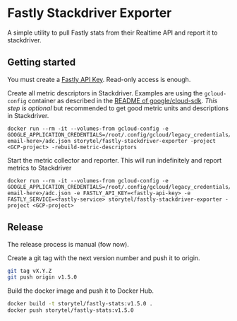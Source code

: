 # Fastly Stackdriver Exporter

A simple utility to pull Fastly stats from their Realtime API and report it to stackdriver.

## Getting started

You must create a [Fastly API Key][fastly-api-key]. Read-only access is enough.

Create all metric descriptors in Stackdriver. Examples are using the `gcloud-config` container as
described in the [README of google/cloud-sdk][google-cloud-sdk]. *This step is optional* but recommended
to get good metric units and descriptions in Stackdriver.

```
docker run --rm -it --volumes-from gcloud-config -e GOOGLE_APPLICATION_CREDENTIALS=/root/.config/gcloud/legacy_credentials/<your-email-here>/adc.json storytel/fastly-stackdriver-exporter -project <GCP-project> -rebuild-metric-descriptors
```

Start the metric collector and reporter. This will run indefinitely and report metrics to Stackdriver

```
docker run --rm -it --volumes-from gcloud-config -e GOOGLE_APPLICATION_CREDENTIALS=/root/.config/gcloud/legacy_credentials/<your-email-here>/adc.json -e FASTLY_API_KEY=<fastly-api-key> -e FASTLY_SERVICE=<fastly-service> storytel/fastly-stackdriver-exporter -project <GCP-project>
```

[google-cloud-sdk]: https://hub.docker.com/r/google/cloud-sdk/
[fastly-api-key]: https://docs.fastly.com/en/guides/using-api-tokens

## Release

The release process is manual (fow now).

Create a git tag with the next version number and push it to origin.
```sh
git tag vX.Y.Z
git push origin v1.5.0
```

Build the docker image and push it to Docker Hub.
```sh
docker build -t storytel/fastly-stats:v1.5.0 .
docker push storytel/fastly-stats:v1.5.0
```

